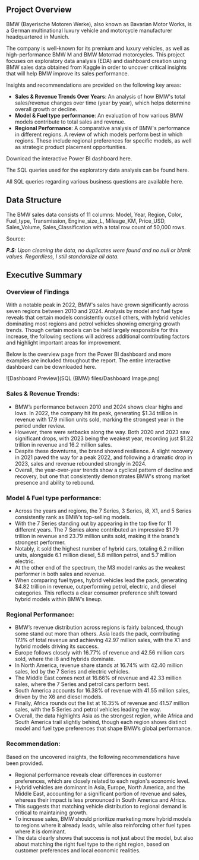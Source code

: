 ## Project Overview
BMW (Bayerische Motoren Werke), also known as Bavarian Motor Works, is a German multinational luxury vehicle and motorcycle manufacturer headquartered in Munich. 
 
The company is well-known for its premium and luxury vehicles, as well as high-performance BMW M and BMW Motorrad motorcycles. 
This project focuses on exploratory data analysis (EDA) and dashboard creation using BMW sales data obtained from Kaggle in order to uncover critical insights that will help BMW improve its sales performance.

Insights and recommendations are provided on the following key areas:

- **Sales & Revenue Trends Over Years**: An analysis of how BMW's total sales/revenue changes over time (year by year), which helps determine overall growth or decline.
- **Model & Fuel type performance**: An evaluation of how various BMW models contribute to total sales and revenue.
- **Regional Performance**: A comparative analysis of BMW's performance in different regions. A review of which models perform best in which regions. These include regional preferences for specific models, as well as strategic product placement opportunities.

Download the interactive Power BI dashboard here.

The SQL queries used for the exploratory data analysis can be found here.

All SQL queries regarding various business questions are available here.

## Data Structure
The BMW sales data consists of 11 columns: Model, Year, Region, Color, Fuel_type, Transmission, Engine_size_L, Mileage_KM, Price_USD, Sales_Volume, Sales_Classification with a total row count of 50,000 rows.

Source:

_**P.S**: Upon cleaning the data, no duplicates were found and no null or blank values. Regardless, I still standardize all data._

## Executive Summary
### Overview of Findings

With a notable peak in 2022, BMW's sales have grown significantly across seven regions between 2010 and 2024. Analysis by model and fuel type reveals that certain models consistently outsell others, with hybrid vehicles dominating most regions and petrol vehicles showing emerging growth trends. Though certain models can be held largely responsible for this increase, the following sections will address additional contributing factors and highlight important areas for improvement.

Below is the overview page from the Power BI dashboard and more examples are included throughout the report. The entire interactive dashboard can be downloaded here.

![Dashboard Preview](SQL (BMW) files/Dashboard Image.png)


### Sales & Revenue Trends:

- BMW’s performance between 2010 and 2024 shows clear highs and lows. In 2022, the company hit its peak, generating $1.34 trillion in revenue with 17.9 million units sold, marking the strongest year in the period under review.
- However, there were setbacks along the way. Both 2020 and 2023 saw significant drops, with 2023 being the weakest year, recording just $1.22 trillion in revenue and 16.2 million sales.
- Despite these downturns, the brand showed resilience. A slight recovery in 2021 paved the way for a peak 2022, and following a dramatic drop in 2023, sales and revenue rebounded strongly in 2024.
- Overall, the year-over-year trends show a cyclical pattern of decline and recovery, but one that consistently demonstrates BMW's strong market presence and ability to rebound.

### Model & Fuel type performance:

- Across the years and regions, the 7 Series, 3 Series, i8, X1, and 5 Series consistently rank as BMW’s top-selling models.
- With the 7 Series standing out by appearing in the top five for 11 different years. The 7 Series alone contributed an impressive $1.79 trillion in revenue and 23.79 million units sold, making it the brand’s strongest performer.
- Notably, it sold the highest number of hybrid cars, totaling 6.2 million units, alongside 6.1 million diesel, 5.8 million petrol, and 5.7 million electric.
- At the other end of the spectrum, the M3 model ranks as the weakest performer in both sales and revenue.
- When comparing fuel types, hybrid vehicles lead the pack, generating $4.82 trillion in revenue, outperforming petrol, electric, and diesel categories. This reflects a clear consumer preference shift toward hybrid models within BMW’s lineup.

### Regional Performance:

- BMW’s revenue distribution across regions is fairly balanced, though some stand out more than others. Asia leads the pack, contributing 17.1% of total revenue and achieving 42.97 million sales, with the X1 and hybrid models driving its success.
- Europe follows closely with 16.77% of revenue and 42.56 million cars sold, where the i8 and hybrids dominate.
- In North America, revenue share stands at 16.74% with 42.40 million sales, led by the 7 Series and electric vehicles.
- The Middle East comes next at 16.66% of revenue and 42.33 million sales, where the 7 Series and petrol cars perform best.
- South America accounts for 16.38% of revenue with 41.55 million sales, driven by the X6 and diesel models.
- Finally, Africa rounds out the list at 16.35% of revenue and 41.57 million sales, with the 5 Series and petrol vehicles leading the way.
- Overall, the data highlights Asia as the strongest region, while Africa and South America trail slightly behind, though each region shows distinct model and fuel type preferences that shape BMW’s global performance.

### Recommendation:

Based on the uncovered insights, the following recommendations have been provided.

- Regional performance reveals clear differences in customer preferences, which are closely related to each region's economic level.
- Hybrid vehicles are dominant in Asia, Europe, North America, and the Middle East, accounting for a significant portion of revenue and sales, whereas their impact is less pronounced in South America and Africa.
- This suggests that matching vehicle distribution to regional demand is critical to maintaining growth.
- To increase sales, BMW should prioritize marketing more hybrid models to regions where it already leads, while also reinforcing other fuel types where it is dominant.
- The data clearly shows that success is not just about the model, but also about matching the right fuel type to the right region, based on customer preferences and local economic realities.


